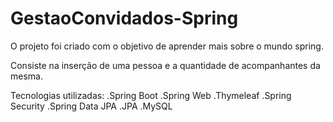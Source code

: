 # GestaoConvidados-Spring

O projeto foi criado com o objetivo de aprender mais sobre o mundo spring.

Consiste na inserção de uma pessoa e a quantidade de acompanhantes da mesma.

Tecnologias utilizadas:
.Spring Boot
.Spring Web
.Thymeleaf
.Spring Security
.Spring Data JPA
.JPA
.MySQL
